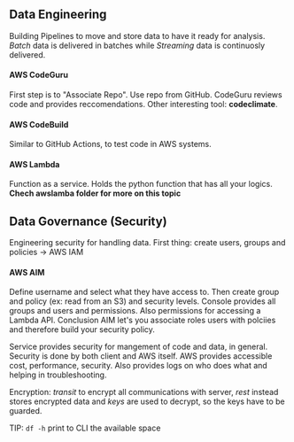 ## Data Engineering
Building Pipelines to move and store data to have it ready for analysis.
*Batch* data is delivered in batches while *Streaming* data is continuosly delivered.

#### AWS CodeGuru
First step is to "Associate Repo". Use repo from GitHub.
CodeGuru reviews code and provides reccomendations.
Other interesting tool: **codeclimate**.

#### AWS CodeBuild
Similar to GitHub Actions, to test code in AWS systems.

#### AWS Lambda
Function as a service. Holds the python function that has all your logics. **Chech awslamba folder for more on this topic**


## Data Governance (Security)
Engineering security for handling data. First thing: create users, groups and policies -> AWS IAM

#### AWS AIM
Define username and select what they have access to. Then create group and policy (ex: read from an S3) and security levels. Console provides all groups and users and permissions. Also permissions for accessing a Lambda API. Conclusion AIM let's you associate roles users with polciies and therefore build your security policy.

Service provides security for mangement of code and data, in general. Security is done by both client and AWS itself. AWS provides accessible cost, performance, security. Also provides logs on who does what and helping in troubleshooting.

Encryption: *transit* to encrypt all communications with server, *rest* instead stores encrypted data and *keys* are used to decrypt, so the keys have to be guarded.





TIP: ```df -h``` print to CLI the available space
